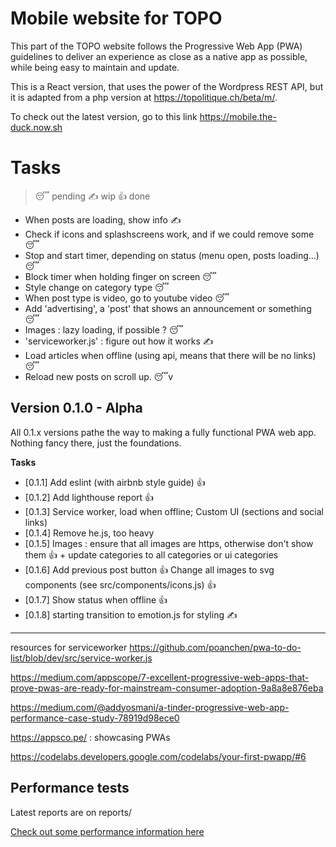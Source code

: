 # Mobile website for TOPO

This part of the TOPO website follows the Progressive Web App (PWA)
guidelines to deliver an experience as close as a native app as
possible,  while being easy to maintain and update.

This is a React version, that uses the power of the Wordpress REST API,
but it is adapted from a php version at
<https://topolitique.ch/beta/m/>.

To check out the latest version, go to this link
<https://mobile.the-duck.now.sh>

# Tasks

> 😴  pending
> ✍️  wip
> 👍  done

-   When posts are loading, show info ✍️
-   Check if icons and splashscreens work, and if we could remove some
    😴
-   Stop and start timer, depending on status (menu open, posts
    loading...) 😴
-   Block timer when holding finger on screen 😴
-   Style change on category type 😴
-   When post type is video, go to youtube video 😴
-   Add 'advertising', a 'post' that shows an announcement or something
    😴
-   Images : lazy loading, if possible ? 😴
-   'serviceworker.js' : figure out how it works ✍️
-   Load articles when offline (using api, means that there will be no
    links) 😴
-   Reload new posts on scroll up. 😴v

## Version 0.1.0 - Alpha

All 0.1.x versions pathe the way to making a fully functional PWA web
app. Nothing fancy there, just the foundations.  

**Tasks**

-   [0.1.1] Add eslint (with airbnb style guide) 👍
-   [0.1.2] Add lighthouse report 👍
-   [0.1.3] Service worker, load when offline; Custom UI (sections and
    social links)
-   [0.1.4] Remove he.js, too heavy
-   [0.1.5] Images : ensure that all images are https, otherwise don't
    show them 👍  + update categories to all categories or ui categories
-   [0.1.6] Add previous post button 👍  Change all images to svg
    components (see src/components/icons.js) 👍  
-   [0.1.7] Show status when offline 👍
-   [0.1.8] starting transition to emotion.js for styling ✍️

* * *

resources for serviceworker
<https://github.com/poanchen/pwa-to-do-list/blob/dev/src/service-worker.js>

<https://medium.com/appscope/7-excellent-progressive-web-apps-that-prove-pwas-are-ready-for-mainstream-consumer-adoption-9a8a8e876eba>

<https://medium.com/@addyosmani/a-tinder-progressive-web-app-performance-case-study-78919d98ece0>

<https://appsco.pe/> : showcasing PWAs

<https://codelabs.developers.google.com/codelabs/your-first-pwapp/#6>

## Performance tests

Latest reports are on reports/

[Check out some performance information here](reports/README.md)
